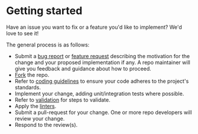 # Getting started

Have an issue you want to fix or a feature you'd like to implement? We'd love to see it!

The general process is as follows:

* Submit a [bug report][bug-report] or [feature request][feature-req] describing the motivation for
  the change and your proposed implementation if any. A repo maintainer will give you feedback and
  guidance about how to proceed.
* [Fork][yscope-log-viewer-fork] the repo.
* Refer to [coding guidelines](coding-guidelines/index) to ensure your code adheres to the project's
  standards.
* Implement your change, adding unit/integration tests where possible.
* Refer to [validation](contributing-validation) for steps to validate.
* Apply the [linters](contributing-linting).
* Submit a pull-request for your change. One or more repo developers will review your change.
* Respond to the review(s).

[bug-report]: https://github.com/y-scope/yscope-log-viewer/issues/new?labels=bug&template=bug-report.yml

[feature-req]: https://github.com/y-scope/yscope-log-viewer/issues/new?labels=enhancement&template=feature-request.yml

[yscope-log-viewer-fork]: https://github.com/y-scope/yscope-log-viewer/fork
